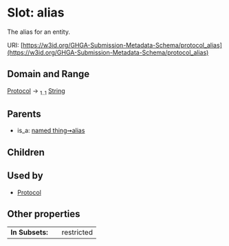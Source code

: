 
# Slot: alias


The alias for an entity.

URI: [https://w3id.org/GHGA-Submission-Metadata-Schema/protocol_alias](https://w3id.org/GHGA-Submission-Metadata-Schema/protocol_alias)


## Domain and Range

[Protocol](Protocol.md) &#8594;  <sub>1..1</sub> [String](types/String.md)

## Parents

 *  is_a: [named thing➞alias](named_thing_alias.md)

## Children


## Used by

 * [Protocol](Protocol.md)

## Other properties

|  |  |  |
| --- | --- | --- |
| **In Subsets:** | | restricted |

